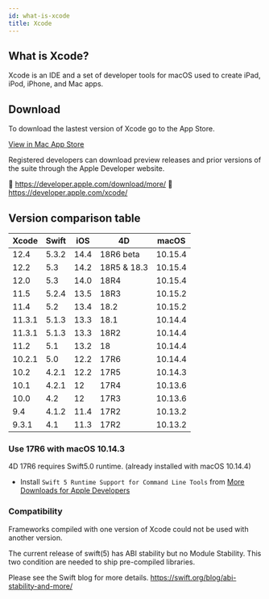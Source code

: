 ```yaml
---
id: what-is-xcode
title: Xcode
---
```


## What is Xcode?

Xcode is an IDE and a set of developer tools for macOS used to create iPad, iPod, iPhone, and Mac apps.

## Download

To download the lastest version of Xcode go to the App Store.

<div>
<a className="button button--primary" href="macappstore://itunes.apple.com/app/id497799835?mt=12">View in Mac App Store </a>
</div>

Registered developers can download preview releases and prior versions of the suite through the Apple Developer website.

🔗 https://developer.apple.com/download/more/
🔗 https://developer.apple.com/xcode/

## Version comparison table

| Xcode | Swift | iOS | 4D | macOS |
|---|---|---|---|---|
| 12.4 | 5.3.2| 14.4 | 18R6 beta | 10.15.4 |
| 12.2 | 5.3 | 14.2 | 18R5 & 18.3 | 10.15.4 |
| 12.0 | 5.3 | 14.0|18R4|10.15.4|
| 11.5 | 5.2.4 | 13.5|18R3|10.15.2|
| 11.4 | 5.2 | 13.4|18.2|10.15.2|
| 11.3.1 | 5.1.3 | 13.3| 18.1 | 10.14.4 |
| 11.3.1 | 5.1.3 | 13.3| 18R2 | 10.14.4 |
| 11.2 | 5.1 | 13.2| 18 | 10.14.4 |
| 10.2.1 | 5.0 | 12.2 | 17R6 | 10.14.4 |
| 10.2 | 4.2.1 | 12.2 | 17R5 | 10.14.3 |
| 10.1 | 4.2.1 | 12 | 17R4 | 10.13.6 |
| 10.0 | 4.2 | 12 | 17R3 | 10.13.6 |
| 9.4| 4.1.2| 11.4 | 17R2 | 10.13.2 |
| 9.3.1| 4.1| 11.3 | 17R2 | 10.13.2 |


### Use 17R6 with macOS 10.14.3

4D 17R6 requires Swift5.0 runtime. (already installed with macOS 10.14.4)

 - Install `Swift 5 Runtime Support for Command Line Tools` from [More Downloads for Apple Developers](https://developer.apple.com/download/more/)


### Compatibility

Frameworks compiled with one version of Xcode could not be used with another version.

The current release of swift(5) has ABI stability but no Module Stability. This two condition are needed to ship pre-compiled libraries.

Please see the Swift blog for more details.
https://swift.org/blog/abi-stability-and-more/
